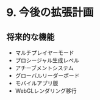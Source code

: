 # 9. 今後の拡張計画

## 将来的な機能
- マルチプレイヤーモード
- プロシージャル生成レベル
- アチーブメントシステム
- グローバルリーダーボード
- モバイルアプリ版
- WebGLレンダリング移行
